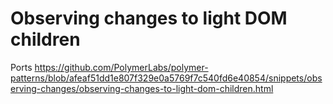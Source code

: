 # Observing changes to light DOM children

Ports https://github.com/PolymerLabs/polymer-patterns/blob/afeaf51dd1e807f329e0a5769f7c540fd6e40854/snippets/observing-changes/observing-changes-to-light-dom-children.html